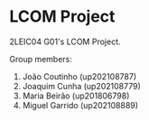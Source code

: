 # LCOM Project

2LEIC04 G01's LCOM Project.


Group members:

1. João Coutinho (up202108787)
2. Joaquim Cunha (up202108779)
3. Maria Beirão (up201806798)
4. Miguel Garrido (up202108889)
